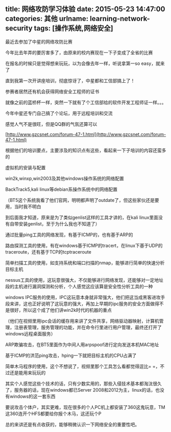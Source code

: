 title: 网络攻防学习体验
date: 2015-05-23 14:47:00
categories: 其他
urlname: learning-network-security
tags: [操作系统,网络安全]
---
最近去参加了中星的网络攻防比赛

今年比去年弄的要厉害多了，由原来的校内赛现在一下子变成了全省的比赛

在报名的时候只是觉得想来玩玩，以为会像去年一样，听说拿第一so easy，就来了

直到我第一次开讲座培训，彻底惊讶了，中星都和工信部搞上了！

参赛者居然还有机会获得网络安全工程师的证书

就像之前的蓝桥杯一样，突然一下就有了个工信部给的软件开发工程师证一样。。。

今年中星还专门自己搞了个论坛，用于远程培训和交流

感觉人气不是很旺，但是QQ群的气氛还算可以

<!--more-->

[http://www.gzcsnet.com/forum-47-1.html](http://www.gzcsnet.com/forum-47-1.html)

根据他们的培训要点，主要涉及的知识点有这些，看起来一下子培训的内容还蛮多的

虚拟机的安装与配置

win2k,winxp,win2003及其他windows操作系统的网络配置

BackTrack5,kali linux等debian系操作系统中的网络配置

（BT5这个系统我看了他们官网，明明都声明了outdate了，但这些家伙还是要用，当时我不明白

到后面我才知道，原来是为了类似genlist这样的工具才讲的，在kali linux里面没有自带安装genlist，至于为什么我也不知道了）

通过批量ping工具的网络发现，有基于ICMP的，也有基于ARP的

路由探测工具的使用，有在windows基于ICMP的tracert，在linux下基于UDP的traceroute，还有基于TCP的tcptraceroute

简单扫描工具的使用，如支持系统和端口扫描的nmap，能够进行简单的快速分析目标主机

nessus工具的使用，这玩意很强大，不仅能够进行网络发现，还能够对一定地址段的主机进行漏洞探测和分析，个人感觉这应该算是安全性分析工具的一种

windows IPC服务的使用，IPC这玩意本身就非常强大，他们把这当成黑客进攻手段来讲，这也正好说明了这玩意的强大，再加上早期的ipc服务的安全方面做得不是很好，所以这个成了他们讲win2k时代的机器的重点

（他们在视频里用ipc会话的缓存用来讲了文件共享，网络驱动器映射，计算机管理，注册表管理，服务管理的功能，并在命令行里进行用户管理，最终还打开了windows远程桌面服务）

ARP欺骗攻击，在BT5里面作为中间人用arpspoof进行定向发送本机MAC地址

基于ICMP的洪范ping攻击，hping一下就把目标主机的CPU占满了

简单木马程序的使用，这个不想说了，视频里那个工具怎么看都觉得逗比= =，不过还是能用来玩玩的

其实个人感觉这些个技术的话，只有少数实用的，那些入侵技术基本都淘汰很久了，服务器的话，现在windows都已Server 2008和2012为主，linux的话，也没有windows的这一套东西

要说攻击个体户，其实更难，现在很多的个人PC机上都安装了360这鬼玩意，TM这360连开个HFS都要给你报个木马，这还玩个P

总的来讲还是有点收获的，能够稍微认识一下网络安全的重要性吧。